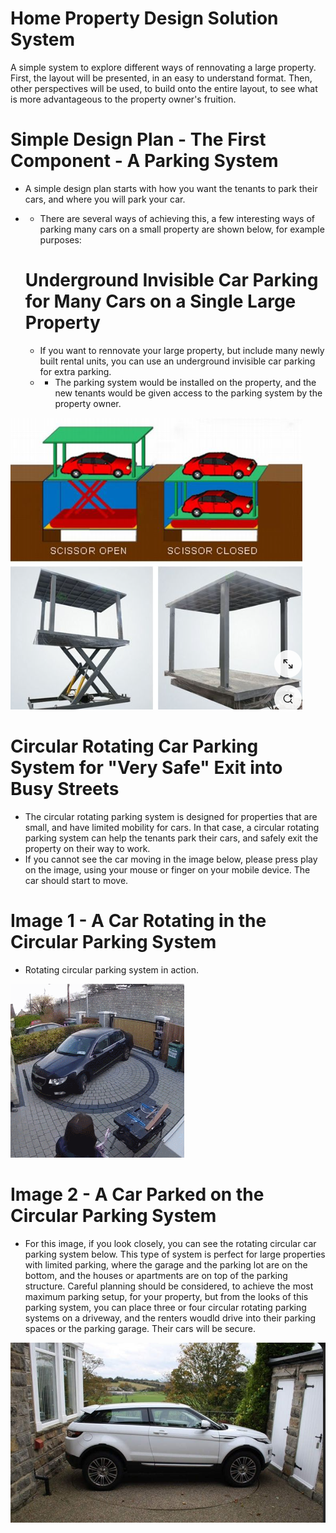 # Home Property Design Solution System

A simple system to explore different ways of rennovating a large property. First, the layout will be presented, in an easy to understand format. Then, other perspectives will be used, to build onto the entire layout, to see what is more advantageous to the property owner's fruition.

# Simple Design Plan - The First Component - A Parking System
- A simple design plan starts with how you want the tenants to park their cars, and where you will park your car.
- - There are several ways of achieving this, a few interesting ways of parking many cars on a small property are shown below, for example purposes:
 

  # Underground Invisible Car Parking for Many Cars on a Single Large Property
  - If you want to rennovate your large property, but include many newly built rental units, you can use an underground invisible car parking for extra parking.
  - - The parking system would be installed on the property, and the new tenants would be given access to the parking system by the property owner.
   
![Invisible Car Parking System for Rental Property](https://github.com/edorejel/electrical_engineering/blob/main/Home_Property_Design_Solution_System/images/Screenshot%202025-02-19%20003115.png)
      

# Circular Rotating Car Parking System for "Very Safe" Exit into Busy Streets
- The circular rotating parking system is designed for properties that are small, and have limited mobility for cars. In that case, a circular rotating parking system can help the tenants park their cars, and safely exit the property on their way to work.
- If you cannot see the car moving in the image below, please press play on the image, using your mouse or finger on your mobile device. The car should start to move.

# Image 1 - A Car Rotating in the Circular Parking System
- Rotating circular parking system in action.

![circular rotating car parking system](https://github.com/edorejel/electrical_engineering/blob/main/Home_Property_Design_Solution_System/images/rotating_car_parking_system.gif)


# Image 2 - A Car Parked on the Circular Parking System
- For this image, if you look closely, you can see the rotating circular car parking system below. This type of system is perfect for large properties with limited parking, where the garage and the parking lot are on the bottom, and the houses or apartments are on top of the parking structure. Careful planning should be considered, to achieve the most maximum parking setup, for your property, but from the looks of this parking system, you can place three or four circular rotating parking systems on a driveway, and the renters woudld drive into their parking spaces or the parking garage. Their cars will be secure.

![circular rotating parking system](https://github.com/edorejel/electrical_engineering/blob/main/Home_Property_Design_Solution_System/images/Screenshot%202025-02-19%20004528.png)
